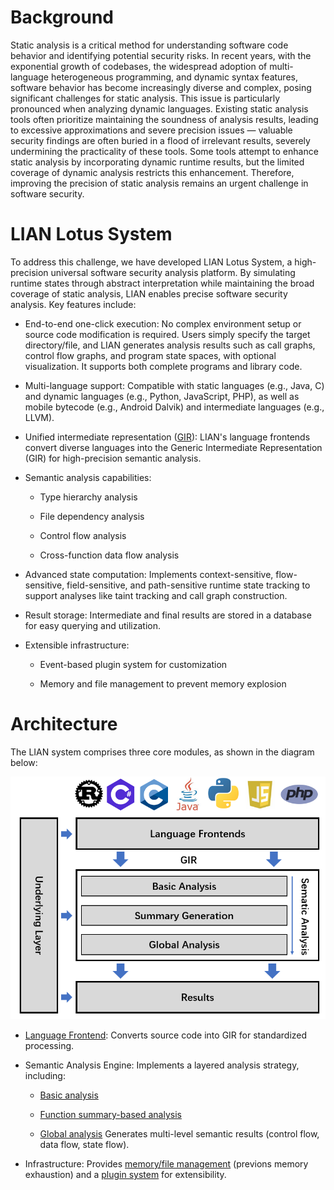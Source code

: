 # **Background**

Static analysis is a critical method for understanding software code behavior and identifying potential security risks. In recent years, with the exponential growth of codebases, the widespread adoption of multi-language heterogeneous programming, and dynamic syntax features, software behavior has become increasingly diverse and complex, posing significant challenges for static analysis. This issue is particularly pronounced when analyzing dynamic languages. Existing static analysis tools often prioritize maintaining the soundness of analysis results, leading to excessive approximations and severe precision issues — valuable security findings are often buried in a flood of irrelevant results, severely undermining the practicality of these tools. Some tools attempt to enhance static analysis by incorporating dynamic runtime results, but the limited coverage of dynamic analysis restricts this enhancement. Therefore, improving the precision of static analysis remains an urgent challenge in software security.

# **LIAN Lotus System**

To address this challenge, we have developed LIAN Lotus System, a high-precision universal software security analysis platform. By simulating runtime states through abstract interpretation while maintaining the broad coverage of static analysis, LIAN enables precise software security analysis. Key features include:

- End-to-end one-click execution: No complex environment setup or source code modification is required. Users simply specify the target directory/file, and LIAN generates analysis results such as call graphs, control flow graphs, and program state spaces, with optional visualization. It supports both complete programs and library code.

- Multi-language support: Compatible with static languages (e.g., Java, C) and dynamic languages (e.g., Python, JavaScript, PHP), as well as mobile bytecode (e.g., Android Dalvik) and intermediate languages (e.g., LLVM).

- Unified intermediate representation ([GIR](gir.md)): LIAN's language frontends convert diverse languages into the Generic Intermediate Representation (GIR) for high-precision semantic analysis.

- Semantic analysis capabilities:

  - Type hierarchy analysis

  - File dependency analysis

  - Control flow analysis

  - Cross-function data flow analysis

- Advanced state computation: Implements context-sensitive, flow-sensitive, field-sensitive, and path-sensitive runtime state tracking to support analyses like taint tracking and call graph construction.

- Result storage: Intermediate and final results are stored in a database for easy querying and utilization.

- Extensible infrastructure:

  - Event-based plugin system for customization

  - Memory and file management to prevent memory explosion

# **Architecture**

The LIAN system comprises three core modules, as shown in the diagram below:

![Architecture](../img/structure_en.png)

- [Language Frontend](./lang_parser.md): Converts source code into GIR for standardized processing.

- Semantic Analysis Engine: Implements a layered analysis strategy, including:

  - [Basic analysis](./basic_analysis.md)

  - [Function summary-based analysis](summary_generation.md)

  - [Global analysis](global_analysis.md)
    Generates multi-level semantic results (control flow, data flow, state flow).

- Infrastructure: Provides [memory/file management](loader.md) (previons memory exhaustion) and a [plugin system](plugin.md) for extensibility.
